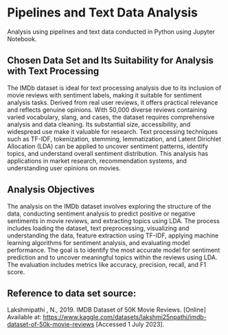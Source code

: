 # Pipelines and Text Data Analysis
Analysis using pipelines and text data conducted in Python using Jupyter Notebook.

## Chosen Data Set and Its Suitability for Analysis with Text Processing
The IMDb dataset is ideal for text processing analysis due to its inclusion of movie reviews with sentiment labels, making it suitable for sentiment analysis tasks. Derived from real user reviews, it offers practical relevance and reflects genuine opinions. With 50,000 diverse reviews containing varied vocabulary, slang, and cases, the dataset requires comprehensive analysis and data cleaning. Its substantial size, accessibility, and widespread use make it valuable for research. Text processing techniques such as TF-IDF, tokenization, stemming, lemmatization, and Latent Dirichlet Allocation (LDA) can be applied to uncover sentiment patterns, identify topics, and understand overall sentiment distribution. This analysis has applications in market research, recommendation systems, and understanding user opinions on movies.

## Analysis Objectives
The analysis on the IMDb dataset involves exploring the structure of the data, conducting sentiment analysis to predict positive or negative sentiments in movie reviews, and extracting topics using LDA. The process includes loading the dataset, text preprocessing, visualizing and understanding the data, feature extraction using TF-IDF, applying machine learning algorithms for sentiment analysis, and evaluating model performance. The goal is to identify the most accurate model for sentiment prediction and to uncover meaningful topics within the reviews using LDA. The evaluation includes metrics like accuracy, precision, recall, and F1 score.

## Reference to data set source:
Lakshmipathi , N., 2019. IMDB Dataset of 50K Movie Reviews. [Online] 
Available at: https://www.kaggle.com/datasets/lakshmi25npathi/imdb-dataset-of-50k-movie-reviews
[Accessed 1 July 2023].
